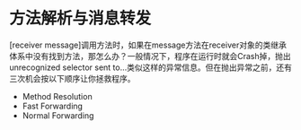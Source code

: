 # 方法解析与消息转发

[receiver message]调用方法时，如果在message方法在receiver对象的类继承体系中没有找到方法，那怎么办？一般情况下，程序在运行时就会Crash掉，抛出unrecognized selector sent to…类似这样的异常信息。但在抛出异常之前，还有三次机会按以下顺序让你拯救程序。

- Method Resolution
- Fast Forwarding
- Normal Forwarding